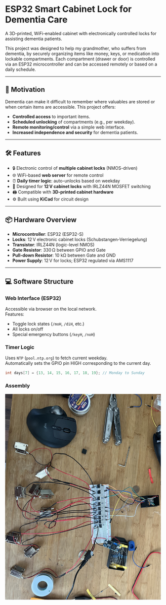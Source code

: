 # ESP32 Smart Cabinet Lock for Dementia Care

A 3D-printed, WiFi-enabled cabinet with electronically controlled locks for assisting dementia patients.

This project was designed to help my grandmother, who suffers from dementia, by securely organizing items like money, keys, or medication into lockable compartments. Each compartment (drawer or door) is controlled via an ESP32 microcontroller and can be accessed remotely or based on a daily schedule.

---

## 🧠 Motivation

Dementia can make it difficult to remember where valuables are stored or when certain items are accessible. This project offers:

- **Controlled access** to important items.
- **Scheduled unlocking** of compartments (e.g., per weekday).
- **Remote monitoring/control** via a simple web interface.
- **Increased independence and security** for dementia patients.

---

## 🛠️ Features

- 🔒 Electronic control of **multiple cabinet locks** (NMOS-driven)
- 🌐 WiFi-based **web server** for remote control
- ⏰ **Daily timer logic**: auto-unlocks based on weekday
- 🔌 Designed for **12 V cabinet locks** with IRLZ44N MOSFET switching
- 🖨️ Compatible with **3D-printed cabinet hardware**
- ⚙️ Built using **KiCad** for circuit design

---

## 📦 Hardware Overview

- **Microcontroller**: ESP32 (ESP32-S)
- **Locks**: 12 V electronic cabinet locks (Schubstangen-Verriegelung)
- **Transistor**: IRLZ44N (logic-level NMOS)
- **Gate Resistor**: 330 Ω between GPIO and Gate
- **Pull-down Resistor**: 10 kΩ between Gate and GND
- **Power Supply**: 12 V for locks; ESP32 regulated via AMS1117

---

## 💻 Software Structure

### Web Interface (ESP32)

Accessible via browser on the local network.  
Features:

- Toggle lock states (`/moH`, `/diH`, etc.)
- All locks on/off
- Special emergency buttons (`/keyH`, `/noH`)

### Timer Logic

Uses `NTP` (`pool.ntp.org`) to fetch current weekday.  
Automatically sets the GPIO pin HIGH corresponding to the current day.

```cpp
int days[7] = {13, 14, 15, 16, 17, 18, 19}; // Monday to Sunday
```

### Assembly 
![breadboard](./assets/breadboard.jpeg)

